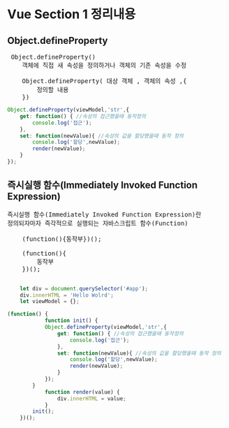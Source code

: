 # Vue Section 1 정리내용 

## Object.defineProperty 
<pre>
 Object.defineProperty()
    객체에 직접 새 속성을 정의하거나 객체의 기존 속성을 수정

    Object.defineProperty( 대상 객체 , 객체의 속성 ,{
        정의할 내용
    })
</pre>

```javascript
Object.defineProperty(viewModel,'str',{
    get: function() { //속성의 접근했을때 동작정의 
        console.log('접근');
    },
    set: function(newValue){ //속성의 값을 할당했을때 동작 정의 
        console.log('할당',newValue);
        render(newValue);
    } 
});
```

## 즉시실행 함수(Immediately Invoked Function Expression)
<pre>
즉시실행 함수(Immediately Invoked Function Expression)란 
정의되자마자 즉각적으로 실행되는 자바스크립트 함수(Function)

    (function(){동작부})();

    (function(){
        동작부
    })();
    
</pre>
```javascript
    let div = document.querySelector('#app');
    div.innerHTML = 'Hello Wolrd';
    let viewModel = {};

(function() {
            function init() {
            Object.defineProperty(viewModel,'str',{
                get: function() { //속성의 접근했을때 동작정의 
                    console.log('접근');
                },
                set: function(newValue){ //속성의 값을 할당했을때 동작 정의 
                    console.log('할당',newValue);
                    render(newValue);
                } 
            });
        }
            function render(value) {
                div.innerHTML = value;
            }
        init();
    })();
```
